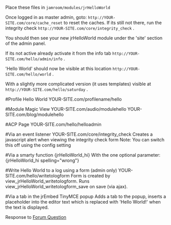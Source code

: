 Place these files in ```jamroom/modules/jrHelloWorld```

Once logged in as master admin,
goto: ```http://YOUR-SITE.com/core/cache_reset``` to reset the caches.  If its still not there, run the integrity check ```http://YOUR-SITE.com/core/integrity_check``` .

You should then see your new jrHelloWorld module under the 'site' section of the admin panel.

If its not active already activate it from the info tab ```http://YOUR-SITE.com/hello/admin/info``` .

'Hello World' should now be visible at this location ```http://YOUR-SITE.com/hello/world``` .

With a slightly more complicated version (it uses templates) visible at ```http://YOUR-SITE.com/hello/saturday``` .

#Profile Hello World
YOUR-SITE.com/profilename/hello

#Module Magic View 
YOUR-SITE.com/audio/modulehello
YOUR-SITE.com/blog/modulehello

#ACP Page
YOUR-SITE.com/hello/helloadmin

#Via an event listener
YOUR-SITE.com/core/integrity_check
Creates a javascript alert when viewing the integrity check form
Note: You can switch this off using the config setting

#Via a smarty function
{jrHelloWorld_hi}
With the one optional parameter: 
{jrHelloWorld_hi spelling="wrong"}

#Write Hello World to a log using a form (admin only)
YOUR-SITE.com/hello/writetologform
Form is created by view_jrHelloWorld_writetologform.
Runs view_jrHelloWorld_writetologform_save on save (via ajax).

#Via a tab in the jrEmbed TinyMCE popup
Adds a tab to the popup, inserts a placeholder into the editor text which is replaced with 'Hello World!' when the text is displayed.

Response to [Forum Question](http://www.jamroom.net/phpBB2/viewtopic.php?p=236618)
